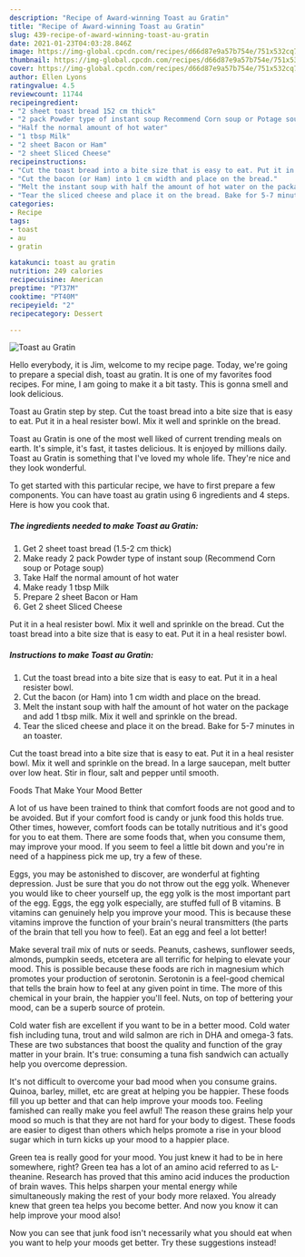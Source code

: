 ```yaml
---
description: "Recipe of Award-winning Toast au Gratin"
title: "Recipe of Award-winning Toast au Gratin"
slug: 439-recipe-of-award-winning-toast-au-gratin
date: 2021-01-23T04:03:28.846Z
image: https://img-global.cpcdn.com/recipes/d66d87e9a57b754e/751x532cq70/toast-au-gratin-recipe-main-photo.jpg
thumbnail: https://img-global.cpcdn.com/recipes/d66d87e9a57b754e/751x532cq70/toast-au-gratin-recipe-main-photo.jpg
cover: https://img-global.cpcdn.com/recipes/d66d87e9a57b754e/751x532cq70/toast-au-gratin-recipe-main-photo.jpg
author: Ellen Lyons
ratingvalue: 4.5
reviewcount: 11744
recipeingredient:
- "2 sheet toast bread 152 cm thick"
- "2 pack Powder type of instant soup Recommend Corn soup or Potage soup"
- "Half the normal amount of hot water"
- "1 tbsp Milk"
- "2 sheet Bacon or Ham"
- "2 sheet Sliced Cheese"
recipeinstructions:
- "Cut the toast bread into a bite size that is easy to eat. Put it in a heal resister bowl."
- "Cut the bacon (or Ham) into 1 cm width and place on the bread."
- "Melt the instant soup with half the amount of hot water on the package and add 1 tbsp milk. Mix it well and sprinkle on the bread."
- "Tear the sliced cheese and place it on the bread. Bake for 5-7 minutes in an toaster."
categories:
- Recipe
tags:
- toast
- au
- gratin

katakunci: toast au gratin 
nutrition: 249 calories
recipecuisine: American
preptime: "PT37M"
cooktime: "PT40M"
recipeyield: "2"
recipecategory: Dessert

---
```



![Toast au Gratin](https://img-global.cpcdn.com/recipes/d66d87e9a57b754e/751x532cq70/toast-au-gratin-recipe-main-photo.jpg)

Hello everybody, it is Jim, welcome to my recipe page. Today, we're going to prepare a special dish, toast au gratin. It is one of my favorites food recipes. For mine, I am going to make it a bit tasty. This is gonna smell and look delicious.

Toast au Gratin step by step. Cut the toast bread into a bite size that is easy to eat. Put it in a heal resister bowl. Mix it well and sprinkle on the bread.

Toast au Gratin is one of the most well liked of current trending meals on earth. It's simple, it's fast, it tastes delicious. It is enjoyed by millions daily. Toast au Gratin is something that I've loved my whole life. They're nice and they look wonderful.


To get started with this particular recipe, we have to first prepare a few components. You can have toast au gratin using 6 ingredients and 4 steps. Here is how you cook that.

<!--inarticleads1-->

##### The ingredients needed to make Toast au Gratin:

1. Get 2 sheet toast bread (1.5-2 cm thick)
1. Make ready 2 pack Powder type of instant soup (Recommend Corn soup or Potage soup)
1. Take Half the normal amount of hot water
1. Make ready 1 tbsp Milk
1. Prepare 2 sheet Bacon or Ham
1. Get 2 sheet Sliced Cheese


Put it in a heal resister bowl. Mix it well and sprinkle on the bread. Cut the toast bread into a bite size that is easy to eat. Put it in a heal resister bowl. 

<!--inarticleads2-->

##### Instructions to make Toast au Gratin:

1. Cut the toast bread into a bite size that is easy to eat. Put it in a heal resister bowl.
1. Cut the bacon (or Ham) into 1 cm width and place on the bread.
1. Melt the instant soup with half the amount of hot water on the package and add 1 tbsp milk. Mix it well and sprinkle on the bread.
1. Tear the sliced cheese and place it on the bread. Bake for 5-7 minutes in an toaster.


Cut the toast bread into a bite size that is easy to eat. Put it in a heal resister bowl. Mix it well and sprinkle on the bread. In a large saucepan, melt butter over low heat. Stir in flour, salt and pepper until smooth. 

Foods That Make Your Mood Better


A lot of us have been trained to think that comfort foods are not good and to be avoided. But if your comfort food is candy or junk food this holds true. Other times, however, comfort foods can be totally nutritious and it's good for you to eat them. There are some foods that, when you consume them, may improve your mood. If you seem to feel a little bit down and you're in need of a happiness pick me up, try a few of these.

Eggs, you may be astonished to discover, are wonderful at fighting depression. Just be sure that you do not throw out the egg yolk. Whenever you would like to cheer yourself up, the egg yolk is the most important part of the egg. Eggs, the egg yolk especially, are stuffed full of B vitamins. B vitamins can genuinely help you improve your mood. This is because these vitamins improve the function of your brain's neural transmitters (the parts of the brain that tell you how to feel). Eat an egg and feel a lot better!

Make several trail mix of nuts or seeds. Peanuts, cashews, sunflower seeds, almonds, pumpkin seeds, etcetera are all terrific for helping to elevate your mood. This is possible because these foods are rich in magnesium which promotes your production of serotonin. Serotonin is a feel-good chemical that tells the brain how to feel at any given point in time. The more of this chemical in your brain, the happier you'll feel. Nuts, on top of bettering your mood, can be a superb source of protein.

Cold water fish are excellent if you want to be in a better mood. Cold water fish including tuna, trout and wild salmon are rich in DHA and omega-3 fats. These are two substances that boost the quality and function of the gray matter in your brain. It's true: consuming a tuna fish sandwich can actually help you overcome depression. 

It's not difficult to overcome your bad mood when you consume grains. Quinoa, barley, millet, etc are great at helping you be happier. These foods fill you up better and that can help improve your moods too. Feeling famished can really make you feel awful! The reason these grains help your mood so much is that they are not hard for your body to digest. These foods are easier to digest than others which helps promote a rise in your blood sugar which in turn kicks up your mood to a happier place.

Green tea is really good for your mood. You just knew it had to be in here somewhere, right? Green tea has a lot of an amino acid referred to as L-theanine. Research has proved that this amino acid induces the production of brain waves. This helps sharpen your mental energy while simultaneously making the rest of your body more relaxed. You already knew that green tea helps you become better. And now you know it can help improve your mood also!

Now you can see that junk food isn't necessarily what you should eat when you want to help your moods get better. Try  these suggestions  instead!


